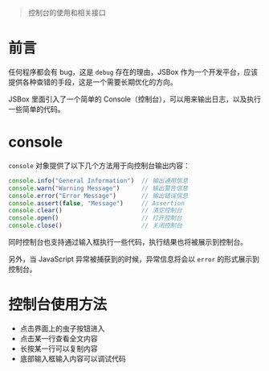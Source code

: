 > 控制台的使用和相关接口

# 前言

任何程序都会有 bug，这是 `debug` 存在的理由，JSBox 作为一个开发平台，应该提供各种查错的手段，这是一个需要长期优化的方向。

JSBox 里面引入了一个简单的 Console（控制台），可以用来输出日志，以及执行一些简单的代码。

# console

`console` 对象提供了以下几个方法用于向控制台输出内容：

```js
console.info("General Information")  // 输出通用信息
console.warn("Warning Message")      // 输出警告信息
console.error("Error Message")       // 输出错误信息
console.assert(false, "Message")     // Assertion
console.clear()                      // 清空控制台
console.open()                       // 打开控制台
console.close()                      // 关闭控制台
```

同时控制台也支持通过输入框执行一些代码，执行结果也将被展示到控制台。

另外，当 JavaScript 异常被捕获到的时候，异常信息将会以 `error` 的形式展示到控制台。

# 控制台使用方法

- 点击界面上的虫子按钮进入
- 点击某一行查看全文内容
- 长按某一行可以复制内容
- 底部输入框输入内容可以调试代码